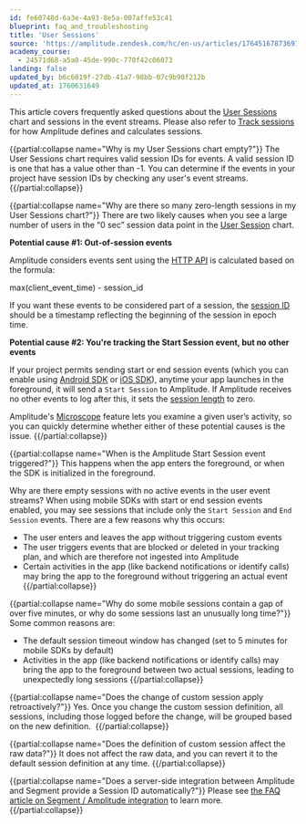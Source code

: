 ```yaml
---
id: fe60748d-6a3e-4a93-8e5a-007affe53c41
blueprint: faq_and_troubleshooting
title: 'User Sessions'
source: 'https://amplitude.zendesk.com/hc/en-us/articles/17645167873691'
academy_course:
  - 24571d68-a5a0-45de-990c-770f42c06073
landing: false
updated_by: b6c6019f-27db-41a7-98bb-07c9b90f212b
updated_at: 1760631649
---
```

This article covers frequently asked questions about the [User Sessions](/docs/analytics/charts/user-sessions/user-sessions-track-engagement-frequency) chart and sessions in the event streams. Please also refer to [Track sessions](/docs/data/sources/instrument-track-sessions) for how Amplitude defines and calculates sessions.


{{partial:collapse name="Why is my User Sessions chart empty?"}}
The User Sessions chart requires valid session IDs for events. A valid session ID is one that has a value other than -1. You can determine if the events in your project have session IDs by checking any user's event streams. 
{{/partial:collapse}}


{{partial:collapse name="Why are there so many zero-length sessions in my User Sessions chart?"}}
There are two likely causes when you see a large number of users in the “0 sec” session data point in the [User Session](/docs/analytics/charts/user-sessions/user-sessions-track-engagement-frequency) chart.

**Potential cause #1: Out-of-session events**

Amplitude considers events sent using the [HTTP API](/docs/data/sources/instrument-track-sessions) is calculated based on the formula:

max(client_event_time) - session_id

If you want these events to be considered part of a session, the [session ID](/docs/data/sources/instrument-track-sessions) should be a timestamp reflecting the beginning of the session in epoch time.

**Potential cause #2: You're tracking the Start Session event, but no other events**

If your project permits sending start or end session events (which you can enable using [Android SDK](https://help.amplitude.com/hc/en-us/articles/115002935588-Android-SDK-Installation#track-sessions) or [iOS SDK](https://help.amplitude.com/hc/en-us/articles/115002278527-iOS-SDK-Installation#track-sessions)), anytime your app launches in the foreground, it will send a `Start
 Session` to Amplitude. If Amplitude receives no other events to log after this, it sets the [session length](/docs/data/sources/instrument-track-sessions) to zero.

Amplitude's [Microscope](/docs/analytics/microscope) feature lets you examine a given user’s activity, so you can quickly determine whether either of these potential causes is the issue.
{{/partial:collapse}}


{{partial:collapse name="When is the Amplitude Start Session event triggered?"}}
This happens when the app enters the foreground, or when the SDK is initialized in the foreground.

Why are there empty sessions with no active events in the user event streams?
When using mobile SDKs with start or end session events enabled, you may see sessions that include only the `Start Session` and `End Session` events. There are a few reasons why this occurs: 

* The user enters and leaves the app without triggering custom events
* The user triggers events that are blocked or deleted in your tracking plan, and which are therefore not ingested into Amplitude
* Certain activities in the app (like backend notifications or identify calls) may bring the app to the foreground without triggering an actual event
{{/partial:collapse}}


{{partial:collapse name="Why do some mobile sessions contain a gap of over five minutes, or why do some sessions last an unusually long time?"}}
Some common reasons are: 

* The default session timeout window has changed (set to 5 minutes for mobile SDKs by default)
* Activities in the app (like backend notifications or identify calls) may bring the app to the foreground between two actual sessions, leading to unexpectedly long sessions
{{/partial:collapse}}


{{partial:collapse name="Does the change of custom session apply retroactively?"}}
Yes. Once you change the custom session definition, all sessions, including those logged before the change, will be grouped based on the new definition. 
{{/partial:collapse}}


{{partial:collapse name="Does the definition of custom session affect the raw data?"}}
It does not affect the raw data, and you can revert it to the default session definition at any time.
{{/partial:collapse}}

{{partial:collapse name="Does a server-side integration between Amplitude and Segment provide a Session ID automatically?"}}
Please see [the FAQ article on Segment / Amplitude integration](/docs/faq/segment-amplitude-integration) to learn more.
{{/partial:collapse}}